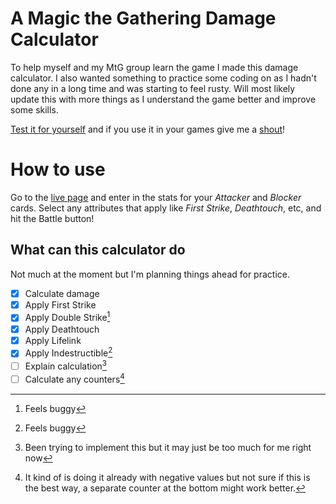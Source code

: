 # A Magic the Gathering Damage Calculator

To help myself and my MtG group learn the game I made this damage calculator. I also wanted something to practice some coding on as I hadn't done any in a long time and was starting to feel rusty. Will most likely update this with more things as I understand the game better and improve some skills.

[Test it for yourself](https://haideraliakmal.github.io/mtg-calculator) and if you use it in your games give me a [shout](https://twitter.com/haideraliakmal)!

# How to use

Go to the [live page](https://haideraliakmal.github.io/mtg-calculator) and enter in the stats for your *Attacker* and *Blocker* cards. Select any attributes that apply like *First Strike*, *Deathtouch*, etc, and hit the Battle button!

## What can this calculator do

Not much at the moment but I'm planning things ahead for practice.

- [x] Calculate damage
- [x] Apply First Strike
- [x] Apply Double Strike[^3]
- [x] Apply Deathtouch
- [x] Apply Lifelink
- [x] Apply Indestructible[^3]
- [ ] Explain calculation[^1]
- [ ] Calculate any counters[^2]

[^1]: Been trying to implement this but it may just be too much for me right now
[^2]: It kind of is doing it already with negative values but not sure if this is the best way, a separate counter at the bottom might work better.
[^3]: Feels buggy
